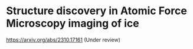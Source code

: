 # Structure discovery in Atomic Force Microscopy imaging of ice

https://arxiv.org/abs/2310.17161 (Under review)
